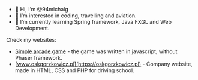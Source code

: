 - 👋 Hi, I’m @94michalg
- 👀 I’m interested in coding, travelling and aviation.
- 🌱 I’m currently learning Spring framework, Java FXGL and Web Development.

Check my websites:
* [Simple arcade game](https://94michalg.prv.pl) - the game was written in javascript, without Phaser framework.
* [www.oskgorzkowicz.pl](https://oskgorzkowicz.pl) - Company website, made in HTML, CSS and PHP for driving school.



<!---
94michalg/94michalg is a ✨ special ✨ repository because its `README.md` (this file) appears on your GitHub profile.
You can click the Preview link to take a look at your changes.
--->
